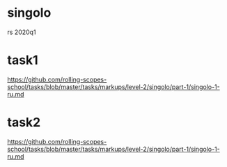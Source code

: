 # singolo
rs 2020q1

# task1
https://github.com/rolling-scopes-school/tasks/blob/master/tasks/markups/level-2/singolo/part-1/singolo-1-ru.md

# task2
https://github.com/rolling-scopes-school/tasks/blob/master/tasks/markups/level-2/singolo/part-1/singolo-1-ru.md

